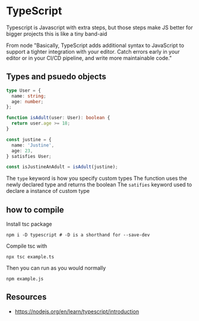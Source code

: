 # TypeScript

Typescript is Javascript with extra steps, but those steps make JS better for bigger projects
this is like a tiny band-aid

From node
"Basically, TypeScript adds additional syntax to JavaScript to support a tighter integration with your editor. Catch errors early in your editor or in your CI/CD pipeline, and write more maintainable code."

## Types and psuedo objects

```Typescript
type User = {
  name: string;
  age: number;
};

function isAdult(user: User): boolean {
  return user.age >= 18;
}

const justine = {
  name: 'Justine',
  age: 23,
} satisfies User;

const isJustineAnAdult = isAdult(justine);
```

The `type` keyword is how you specify custom types
The function uses the newly declared type and returns the boolean
The `satifies` keyword used to declare a instance of custom type

## how to compile

Install tsc package

```Shell
npm i -D typescript # -D is a shorthand for --save-dev
```

Compile tsc with

```Shell
npx tsc example.ts
```

Then you can run as you would normally

```Shell
npm example.js
```

## Resources

- <https://nodejs.org/en/learn/typescript/introduction>
